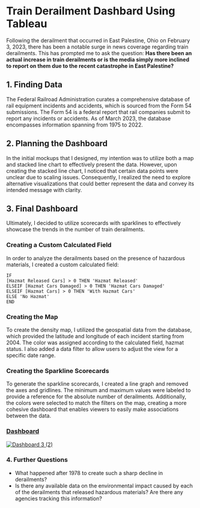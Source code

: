 # Train Derailment Dashbard Using Tableau

Following the derailment that occurred in East Palestine, Ohio on February 3, 2023, there has been a notable surge in news coverage regarding train derailments. This has prompted me to ask the question: **Has there been an actual increase in train derailments or is the media simply more inclined to report on them due to the recent catastrophe in East Palestine?**



## 1. Finding Data
The Federal Railroad Administration curates a comprehensive database of rail equipment incidents and accidents, which is sourced from the Form 54 submissions. The Form 54 is a federal report that rail companies submit to report any incidents or accidents. As of March 2023, the database encompasses information spanning from 1975 to 2022.

## 2. Planning the Dashboard
In the initial mockups that I designed, my intention was to utilize both a map and stacked line chart to effectively present the data. However, upon creating the stacked line chart, I noticed that certain data points were unclear due to scaling issues. Consequently, I realized the need to explore alternative visualizations that could better represent the data and convey its intended message with clarity.


## 3. Final Dashboard
Ultimately, I decided to utilize scorecards with sparklines to effectively showcase the trends in the number of train derailments.



### Creating a Custom Calculated Field 

In order to analyze the derailments based on the presence of hazardous materials, I created a custom calculated field:



``` VizQL
IF
[Hazmat Released Cars] > 0 THEN 'Hazmat Released'
ELSEIF [Hazmat Cars Damaged] > 0 THEN 'Hazmat Cars Damaged'
ELSEIF [Hazmat Cars] > 0 THEN 'With Hazmat Cars'
ELSE 'No Hazmat'
END
```

### Creating the Map
To create the density map, I utilized the geospatial data from the database, which provided the latitude and longitude of each incident starting from 2004. The color was assigned according to the calculated field, hazmat status. I also added a data filter to allow users to adjust the view for a specific date range.



### Creating the Sparkline Scorecards
To generate the sparkline scorecards, I created a line graph and removed the axes and gridlines. The minimum and maximum values were labeled to provide a reference for the absolute number of derailments. Additionally, the colors were selected to match the filters on the map, creating a more cohesive dashboard that enables viewers to easily make associations between the data.


### [Dashboard](https://public.tableau.com/views/DerailmentData/Dashboard32?:language=en-US&:display_count=n&:origin=viz_share_link)

<div class='tableauPlaceholder' id='viz1681937258218' style='position: relative'><noscript><a href='#'><img alt='Dashboard 3 (2) ' src='https:&#47;&#47;public.tableau.com&#47;static&#47;images&#47;De&#47;DerailmentData&#47;Dashboard32&#47;1_rss.png' style='border: none' /></a></noscript><object class='tableauViz'  style='display:none;'><param name='host_url' value='https%3A%2F%2Fpublic.tableau.com%2F' /> <param name='embed_code_version' value='3' /> <param name='site_root' value='' /><param name='name' value='DerailmentData&#47;Dashboard32' /><param name='tabs' value='no' /><param name='toolbar' value='yes' /><param name='static_image' value='https:&#47;&#47;public.tableau.com&#47;static&#47;images&#47;De&#47;DerailmentData&#47;Dashboard32&#47;1.png' /> <param name='animate_transition' value='yes' /><param name='display_static_image' value='yes' /><param name='display_spinner' value='yes' /><param name='display_overlay' value='yes' /><param name='display_count' value='yes' /><param name='language' value='en-US' /></object></div>  


### 4. Further Questions 

*  What happened after 1978 to create such a sharp decline in derailments? 
* Is there any available data on the environmental impact caused by each of the derailments that released hazardous materials? Are there any agencies tracking this information?

